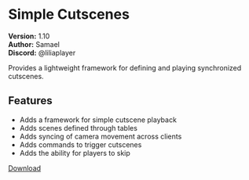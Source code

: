 # Simple Cutscenes

**Version:** 1.10  
**Author:** Samael  
**Discord:** @liliaplayer  

Provides a lightweight framework for defining and playing synchronized cutscenes.

## Features

- Adds a framework for simple cutscene playback
- Adds scenes defined through tables
- Adds syncing of camera movement across clients
- Adds commands to trigger cutscenes
- Adds the ability for players to skip

[Download](https://github.com/LiliaFramework/Modules/raw/refs/heads/gh-pages/cutscenes.zip)
